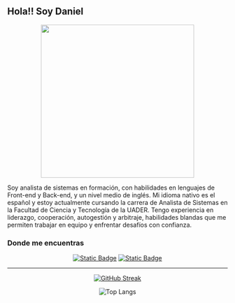 ## Hola!! Soy Daniel

<div id="header" align="center">
 <img src="https://media.giphy.com/media/v1.Y2lkPTc5MGI3NjExZXZ5cjM1NzcybWpib3FrYW5vaHJ3emR4b2RoOHd1ZTZ3bWQ2NHg1biZlcD12MV9pbnRlcm5hbF9naWZfYnlfaWQmY3Q9Zw/dNgK7Ws7y176U/giphy.gif" width="350"/>
</div>

Soy analista de sistemas en formación, con habilidades en lenguajes de Front-end y Back-end, y un nivel medio de inglés. Mi idioma nativo es el español y estoy actualmente cursando la carrera de Analista de Sistemas en la Facultad de Ciencia y Tecnología de la UADER. Tengo experiencia en liderazgo, cooperación, autogestión y arbitraje, habilidades blandas que me permiten trabajar en equipo y enfrentar desafíos con confianza.

### Donde me encuentras

<div align="center">
<a href="https://apfrontrefchke.web.app/" target="_blank"><img alt="Static Badge" src="https://img.shields.io/badge/Porfolio-e2cfb8?style=for-the-badge"></a>
 
<a href="https://www.linkedin.com/in/danielrefchke/" target="_blank">
 <img alt="Static Badge" src="https://img.shields.io/badge/linkedin-e2cfb8?style=for-the-badge&logo=linkedin&logoColor=202020">
</a>
</div>

***

<div align="center">

  [![GitHub Streak](http://github-readme-streak-stats.herokuapp.com?user=danielrefchke&theme=dark&border_radius=5&locale=es)](https://git.io/streak-stats)


  ![Top Langs](https://github-readme-stats.vercel.app/api/top-langs/?username=danielrefchke&hide_progress=true&locale=es&theme=dark)

</div>
